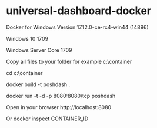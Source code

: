# universal-dashboard-docker
Docker for Windows Version 17.12.0-ce-rc4-win44 (14896)
  
Windows 10 1709

Windows Server Core 1709

Copy all files to your folder for example c:\container

cd c:\container

docker build -t poshdash .

docker run -t -d -p 8080:8080/tcp poshdash

Open in your browser http://localhost:8080

Or docker inspect CONTAINER_ID
